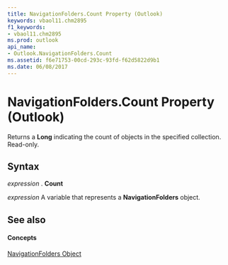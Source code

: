 ```yaml
---
title: NavigationFolders.Count Property (Outlook)
keywords: vbaol11.chm2895
f1_keywords:
- vbaol11.chm2895
ms.prod: outlook
api_name:
- Outlook.NavigationFolders.Count
ms.assetid: f6e71753-00cd-293c-93fd-f62d5822d9b1
ms.date: 06/08/2017
---
```



# NavigationFolders.Count Property (Outlook)

Returns a  **Long** indicating the count of objects in the specified collection. Read-only.


## Syntax

 _expression_ . **Count**

 _expression_ A variable that represents a **NavigationFolders** object.


## See also


#### Concepts


[NavigationFolders Object](Outlook.NavigationFolders.md)

